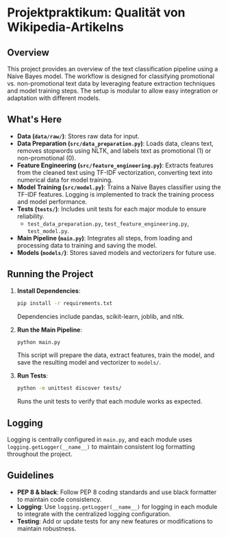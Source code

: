 # Projektpraktikum: Qualität von Wikipedia-Artikelns

## Overview

This project provides an overview of the text classification pipeline using a Naive Bayes model. The workflow is designed for classifying promotional vs. non-promotional text data by leveraging feature extraction techniques and model training steps. The setup is modular to allow easy integration or adaptation with different models.

## What's Here

- **Data (`data/raw/`)**: Stores raw data for input.
- **Data Preparation (`src/data_preparation.py`)**: Loads data, cleans text, removes stopwords using NLTK, and labels text as promotional (1) or non-promotional (0).
- **Feature Engineering (`src/feature_engineering.py`)**: Extracts features from the cleaned text using TF-IDF vectorization, converting text into numerical data for model training.
- **Model Training (`src/model.py`)**: Trains a Naive Bayes classifier using the TF-IDF features. Logging is implemented to track the training process and model performance.
- **Tests (`tests/`)**: Includes unit tests for each major module to ensure reliability.
  - `test_data_preparation.py`, `test_feature_engineering.py`, `test_model.py`.
- **Main Pipeline (`main.py`)**: Integrates all steps, from loading and processing data to training and saving the model.
- **Models (`models/`)**: Stores saved models and vectorizers for future use.

## Running the Project

1. **Install Dependencies**:

   ```sh
   pip install -r requirements.txt
   ```

   Dependencies include pandas, scikit-learn, joblib, and nltk.

2. **Run the Main Pipeline**:

   ```sh
   python main.py
   ```

   This script will prepare the data, extract features, train the model, and save the resulting model and vectorizer to `models/`.

3. **Run Tests**:
   ```sh
   python -m unittest discover tests/
   ```
   Runs the unit tests to verify that each module works as expected.

## Logging

Logging is centrally configured in `main.py`, and each module uses `logging.getLogger(__name__)` to maintain consistent log formatting throughout the project.

## Guidelines

- **PEP 8 & black**: Follow PEP 8 coding standards and use black formatter to maintain code consistency.
- **Logging**: Use `logging.getLogger(__name__)` for logging in each module to integrate with the centralized logging configuration.
- **Testing**: Add or update tests for any new features or modifications to maintain robustness.
